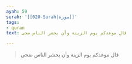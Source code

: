 ```yaml
---
ayah: 59
surah: '[[020-Surah|سورة]]'
tags:
- quran
text: قال موعدكم يوم الزينة وأن يحشر الناس ضحى

---
```

> قال موعدكم يوم الزينة وأن يحشر الناس ضحى
